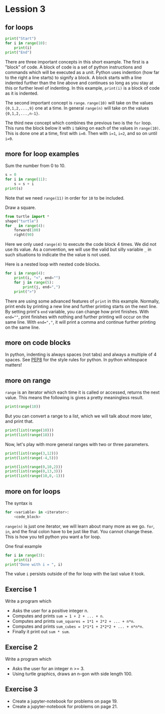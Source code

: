 # Lession 3

## for loops

```python
print("Start")
for i in range(10):
    print(i)
print("End")
```

There are three important concepts in this short example.  The first
is a "block" of code.  A block of code is a set of python instructions
and commands which will be executed as a unit.  Python uses indention 
(how far to the right a line starts) to signify a block.  A block starts 
with a line indented further than the line
above and continues so long as you stay at this or further level of indenting.
In this example, `print(i)` is a block of code as it is indented.  

The second important concept is `range`.  `range(10)` will take on the 
values `{0,1,2,...,9}` one at a time.  In general `range(n)` will take on 
the values `{0,1,2,...,n-1}`.  

The third new concept which combines the previous two is the `for` loop.  This 
runs the block below it with `i` taking on each of the values in  `range(10)`.
This is done one at a time, first with `i=0`.  Then with `i=1`, `i=2`, and so on
until `i=9`.  

## more for loop examples

Sum the number from 0 to 10.  

```python
s = 0
for i in range(11):
    s = s + i
print(s)
```

Note that we need `range(11)` in order for `10` to be included.

Draw a square.  

```python
from turtle import *
shape("turtle")
for _ in range(4):
    forward(100)
    right(90)
```

Here we only used `range(4)` to execute the code block 4 times.  We
did not use its value.  As a convention, we will use the valid but
silly variable `_` in such situations to indicate the the value is
not used.

Here is a nested loop with nested code blocks.

```python
for i in range(4):
    print(i, "<", end="")
    for j in range(5):
        print(j, end=",")
    print(">")
```       

There are using some advanced features of `print` in this example.
Normally, print ends by printing a new line and further printing
starts on the next line.  By setting print's `end` variable, you can
change how print finishes.  With `end=""`, print finishes with nothing
and further printing will occur on the same line.  With `end=","`, it
will print a comma and continue further printing on the same line.

## more on code blocks

In python, indenting is always spaces (not tabs) and always a multiple
of 4 spaces. See [PEP8](https://www.python.org/dev/peps/pep-0008/) for
the style rules for python.  In python whitespace matters!

## more on range

`range` is an iterator which each time it is called or accessed,
returns the next value.  This means the following is gives a pretty
meaningless result.

```python
print(range(10))
```

But you can convert a range to a list, which we will talk about more
later, and print that.

```python
print(list(range(10)))
print(list(range(18)))
```

Now, let's play with more general ranges with two or three parameters. 
```python
print(list(range(3,12)))
print(list(range(-4,5)))

print(list(range(0,10,2)))
print(list(range(0,13,3)))
print(list(range(10,0,-1)))
```

## more on for loops

The syntax is

```python
for <variable> in <iterator>:
    <code_block>
```

`range(n)` is just one iterator, we will learn about many more
as we go.  `for`, `in`, and the final colon have to be just 
like that.  You cannot change these.  This is how you tell python
you want a for loop. 

One final example

```python
for i in range(3):
    print(i)
print("Done with i = ", i)
```

The value `i` persists outside of the for loop with the last 
value it took.  

## Exercise 1

Write a program which 
* Asks the user for a positive integer n.
* Computes and prints `sum = 1 + 2 + ... + n`.
* Computes and prints `sum_squares = 1*1 + 2*2 + ... + n*n`.
* Computes and prints `sum_cubes = 1*1*1 + 2*2*2 + ... + n*n*n`.
* Finally it print out `sum * sum`. 

## Exercise 2

Write a program which 
* Asks the user for an integer n >= 3.
* Using turtle graphics, draws an n-gon with side length 100.

## Exercise 3

* Create a jupyter-notebook for problems on page 19.
* Create a jupyter-notebook for problems on page 21.

